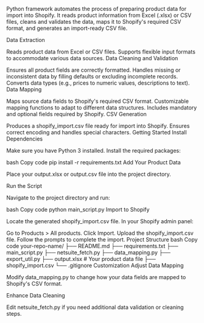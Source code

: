 Python framework automates the process of preparing product data for import into Shopify. It reads product information from Excel (.xlsx) or CSV files, cleans and validates the data, maps it to Shopify's required CSV format, and generates an import-ready CSV file.

Data Extraction

Reads product data from Excel or CSV files. Supports flexible input formats to accommodate various data sources. Data Cleaning and Validation

Ensures all product fields are correctly formatted. Handles missing or inconsistent data by filling defaults or excluding incomplete records. Converts data types (e.g., prices to numeric values, descriptions to text). Data Mapping

Maps source data fields to Shopify's required CSV format. Customizable mapping functions to adapt to different data structures. Includes mandatory and optional fields required by Shopify. CSV Generation

Produces a shopify_import.csv file ready for import into Shopify. Ensures correct encoding and handles special characters. Getting Started Install Dependencies

Make sure you have Python 3 installed. Install the required packages:

bash Copy code pip install -r requirements.txt Add Your Product Data

Place your output.xlsx or output.csv file into the project directory.

Run the Script

Navigate to the project directory and run:

bash Copy code python main_script.py Import to Shopify

Locate the generated shopify_import.csv file. In your Shopify admin panel:

Go to Products > All products. Click Import. Upload the shopify_import.csv file. Follow the prompts to complete the import. Project Structure bash Copy code your-repo-name/ ├── README.md ├── requirements.txt ├── main_script.py ├── netsuite_fetch.py ├── data_mapping.py ├── export_util.py ├── output.xlsx # Your product data file ├── shopify_import.csv └── .gitignore Customization Adjust Data Mapping

Modify data_mapping.py to change how your data fields are mapped to Shopify's CSV format.

Enhance Data Cleaning

Edit netsuite_fetch.py if you need additional data validation or cleaning steps.